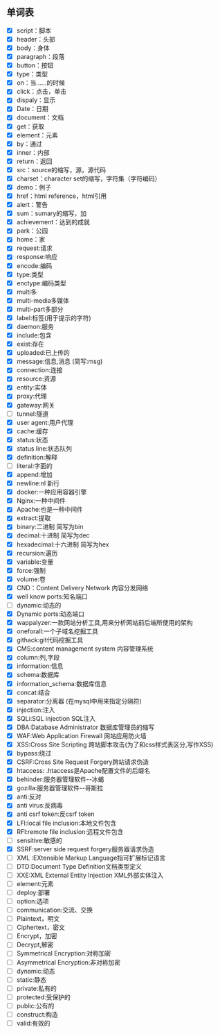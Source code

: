 ## 单词表

- [x] script：脚本
- [x] header：头部
- [x] body：身体
- [x] paragraph：段落
- [x] button：按钮
- [x] type：类型
- [x] on：当……的时候
- [x] click：点击，单击
- [x] dispaly：显示
- [x] Date：日期
- [x] document：文档
- [x] get：获取
- [x] element：元素
- [x] by：通过
- [x] inner：内部
- [x] return：返回
- [x] src：source的缩写，源，源代码
- [x] charset：character set的缩写，字符集（字符编码）
- [x] demo：例子
- [x] href：html reference，html引用
- [x] alert：警告
- [x] sum：sumary的缩写，加
- [x] achievement：达到的成就
- [x] park：公园
- [x] home：家
- [x] request:请求
- [x] response:响应
- [x] encode:编码
- [x] type:类型
- [x] enctype:编码类型
- [x] multi多
- [x] multi-media多媒体
- [x] multi-part多部分
- [x] label:标签(用于提示的字符)
- [x] daemon:服务
- [x] include:包含
- [x] exist:存在
- [x] uploaded:已上传的
- [x] message:信息,消息  (简写:msg)
- [x] connection:连接
- [x] resource:资源
- [x] entity:实体
- [x] proxy:代理
- [x] gateway:网关
- [ ] tunnel:隧道
- [x] user agent:用户代理
- [x] cache:缓存
- [x] status:状态
- [x] status line:状态队列
- [x] definition:解释
- [ ] literal:字面的
- [x] append:增加
- [x] newline:nl  新行
- [x] docker:一种应用容器引擎
- [x] Nginx:一种中间件
- [x] Apache:也是一种中间件
- [x] extract:提取
- [x] binary:二进制  简写为bin
- [x] decimal:十进制  简写为dec
- [x] hexadecimal:十六进制  简写为hex
- [x] recursion:遍历
- [x] variable:变量
- [x] force:强制
- [x] volume:卷
- [x] CND：Content Delivery Network 内容分发网络
- [x] well know ports:知名端口
- [ ] dynamic:动态的
- [x] Dynamic ports:动态端口
- [x] wappalyzer:一款网站分析工具,用来分析网站前后端所使用的架构
- [x] oneforall:一个子域名挖掘工具
- [x] githack:git代码挖掘工具
- [x] CMS:content management system 内容管理系统
- [x] column:列,字段
- [x] information:信息
- [x] schema:数据库
- [x] information_schema:数据库信息
- [x] concat:结合
- [x] separator:分离器  (在mysql中用来指定分隔符)
- [x] injection:注入
- [x] SQLi:SQL injection   SQL注入
- [x] DBA:Database Administrator     数据库管理员的缩写
- [x] WAF:Web Application Firewall    网站应用防火墙
- [x] XSS:Cross Site Scripting 跨站脚本攻击(为了和css样式表区分,写作XSS)
- [x] bypass:绕过
- [x] CSRF:Cross Site Request Forgery跨站请求伪造
- [x] htaccess:  .htaccess是Apache配置文件的后缀名
- [x] behinder:服务器管理软件--冰蝎
- [x] gozilla:服务器管理软件--哥斯拉
- [x] anti:反对
- [x] anti virus:反病毒
- [x] anti csrf token:反csrf token
- [x] LFI:local file inclusion:本地文件包含
- [x] RFI:remote file inclusion:远程文件包含
- [ ] sensitive:敏感的
- [x] SSRF:server side request forgery服务器请求伪造
- [ ] XML :EXtensible Markup Language指可扩展标记语言
- [ ] DTD:Document Type Definition文档类型定义
- [ ] XXE:XML External Entity Injection   XML外部实体注入
- [ ] element:元素
- [ ] deploy:部署
- [ ] option:选项
- [ ] communication:交流、交换
- [ ] Plaintext，明文
- [ ] Ciphertext，密文
- [ ] Encrypt，加密
- [ ] Decrypt,解密
- [ ] Symmetrical Encryption:对称加密
- [ ] Asymmetrical Encryption:非对称加密
- [ ] dynamic:动态
- [ ] static:静态
- [ ] private:私有的
- [ ] protected:受保护的
- [ ] public:公有的
- [ ] construct:构造
- [ ] valid:有效的
